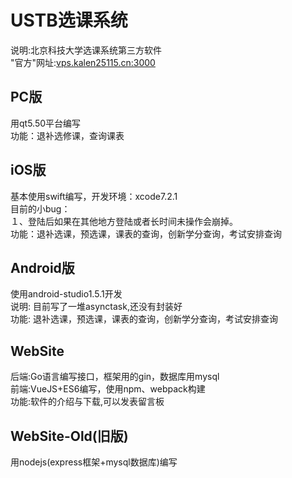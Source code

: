 # USTB选课系统
说明:北京科技大学选课系统第三方软件<br>
"官方"网址:<a href="http://vps.kalen25115.cn:3000/">vps.kalen25115.cn:3000</a>
## PC版 
用qt5.50平台编写<br>
功能：退补选修课，查询课表<br>

## iOS版
基本使用swift编写，开发环境：xcode7.2.1<br>
目前的小bug：<br>
    １、登陆后如果在其他地方登陆或者长时间未操作会崩掉。<br>
功能：退补选课，预选课，课表的查询，创新学分查询，考试安排查询

## Android版
使用android-studio1.5.1开发<br>
说明: 目前写了一堆asynctask,还没有封装好<br>
功能: 退补选课，预选课，课表的查询，创新学分查询，考试安排查询

## WebSite
后端:Go语言编写接口，框架用的gin，数据库用mysql<br>
前端:VueJS+ES6编写，使用npm、webpack构建<br>
功能:软件的介绍与下载,可以发表留言板<br>

## WebSite-Old(旧版)
用nodejs(express框架+mysql数据库)编写<br>
